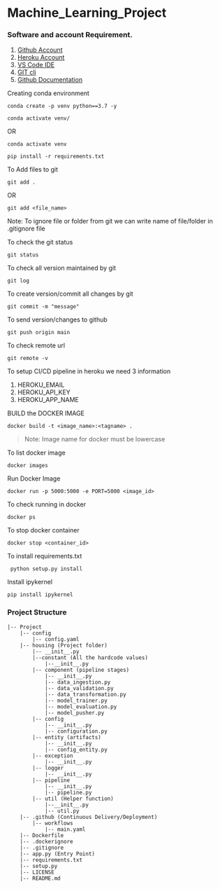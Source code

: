 # Machine_Learning_Project

### Software and account Requirement.

1. [Github Account]()
2. [Heroku Account]()
3. [VS Code IDE]()
4. [GIT cli]()
5. [Github Documentation]()

Creating conda environment
```
conda create -p venv python==3.7 -y
```
```
conda activate venv/
```
OR
```
conda activate venv
```
```
pip install -r requirements.txt
```

To Add files to git
```
git add .
```
OR
```
git add <file_name>
```
Note: To ignore file or folder from git we can write name of file/folder in .gitignore file

To check the git status
```
git status
```

To check all version maintained by git
```
git log
```

To create version/commit all changes by git
```
git commit -m "message"
```

To send version/changes to github
```
git push origin main
```

To check remote url
```
git remote -v
```

To setup CI/CD pipeline in heroku we need 3 information

1. HEROKU_EMAIL
2. HEROKU_API_KEY
3. HEROKU_APP_NAME

BUILD  the DOCKER IMAGE

```
docker build -t <image_name>:<tagname> .
```
>Note: Image name for docker must be lowercase

To list docker image
```
docker images
```

Run Docker Image
```
docker run -p 5000:5000 -e PORT=5000 <image_id>
```

To check running in docker
```
docker ps
```

To stop docker container
```
docker stop <container_id>
```

To install requirements.txt
```
 python setup.py install
```
Install ipykernel

```
pip install ipykernel
```

### Project Structure
```
|-- Project
    |-- config
        |-- config.yaml
    |-- housing (Project folder)
        |-- __init__.py
        |--constant (All the hardcode values)
            |--__init__.py
        |-- component (pipeline stages)
            |-- __init__.py
            |-- data_ingestion.py
            |-- data_validation.py
            |-- data_transformation.py
            |-- model_trainer.py
            |-- model_evaluation.py
            |-- model_pusher.py
        |-- config
            |-- __init__.py
            |-- configuration.py
        |-- entity (artifacts)
            |-- __init__.py
            |-- config_entity.py
        |-- exception
            |-- __init__.py
        |-- logger
            |-- __init__.py
        |-- pipeline
            |-- __init__.py
            |-- pipeline.py
        |-- util (Helper function)
            |--__init__.py
            |-- util.py
    |-- .github (Continuous Delivery/Deployment)
        |-- workflows
            |-- main.yaml    
    |-- Dockerfile
    |-- .dockerignore
    |-- .gitignore
    |-- app.py (Entry Point)
    |-- requirements.txt
    |-- setup.py
    |-- LICENSE
    |-- README.md

```
